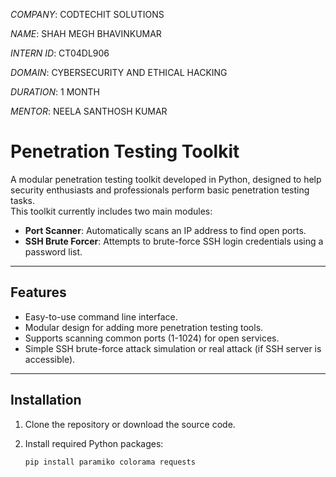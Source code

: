 *COMPANY*: CODTECHIT SOLUTIONS

*NAME*: SHAH MEGH BHAVINKUMAR

*INTERN ID*: CT04DL906

*DOMAIN*: CYBERSECURITY AND ETHICAL HACKING

*DURATION*: 1 MONTH

*MENTOR*: NEELA SANTHOSH KUMAR

# Penetration Testing Toolkit

A modular penetration testing toolkit developed in Python, designed to help security enthusiasts and professionals perform basic penetration testing tasks.  
This toolkit currently includes two main modules:

- **Port Scanner**: Automatically scans an IP address to find open ports.
- **SSH Brute Forcer**: Attempts to brute-force SSH login credentials using a password list.

---

## Features

- Easy-to-use command line interface.
- Modular design for adding more penetration testing tools.
- Supports scanning common ports (1-1024) for open services.
- Simple SSH brute-force attack simulation or real attack (if SSH server is accessible).

---

## Installation

1. Clone the repository or download the source code.

2. Install required Python packages:
   ```bash
   pip install paramiko colorama requests
